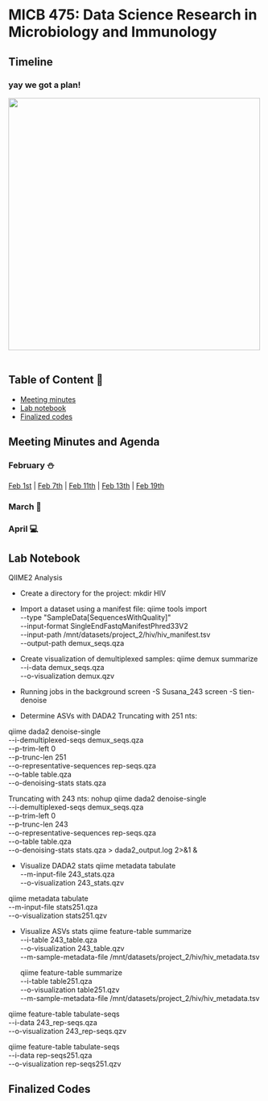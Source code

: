 # MICB 475: Data Science Research in Microbiology and Immunology

## Timeline
### yay we got a plan!
<img src="https://github.com/Anmol-Baranwal/Cool-GIFs-For-GitHub/assets/74038190/ff1b5f32-9420-4dde-b2b9-ed2c0aa17459" width="500">
<br><br> 

## Table of Content 🔖
  * [Meeting minutes](#meeting-minutes-and-agenda)
  * [Lab notebook](#lab-notebook)
  * [Finalized codes](#finalized-codes)


## Meeting Minutes and Agenda
### February ⛄
[Feb 1st](/Meeting_minutes/2025-02-01.md) | [Feb 7th](/Meeting_minutes/2025-02-07.md) | [Feb 11th](/Meeting_minutes/2025-02-11.md) | [Feb 13th](/Meeting_minutes/2025-02-13.md) | [Feb 19th](/Meeting_minutes/2025-02-19.md)
### March 🌸

### April 💻

## Lab Notebook 

QIIME2 Analysis

- Create a directory for the project:
mkdir HIV

- Import a dataset using a manifest file:
qiime tools import \
  --type "SampleData[SequencesWithQuality]" \
  --input-format SingleEndFastqManifestPhred33V2 \
  --input-path /mnt/datasets/project_2/hiv/hiv_manifest.tsv \
  --output-path demux_seqs.qza

- Create visualization of demultiplexed samples:
qiime demux summarize \
  --i-data demux_seqs.qza \
  --o-visualization demux.qzv

- Running jobs in the background
screen -S Susana_243
screen -S tien-denoise

- Determine ASVs with DADA2
Truncating with 251 nts:

qiime dada2 denoise-single \
  --i-demultiplexed-seqs demux_seqs.qza \
  --p-trim-left 0 \
  --p-trunc-len 251 \
  --o-representative-sequences rep-seqs.qza \
  --o-table table.qza \
  --o-denoising-stats stats.qza

Truncating with 243 nts:
nohup qiime dada2 denoise-single \
  --i-demultiplexed-seqs demux_seqs.qza \
  --p-trim-left 0 \
  --p-trunc-len 243 \
  --o-representative-sequences rep-seqs.qza \
  --o-table table.qza \
  --o-denoising-stats stats.qza > dada2_output.log 2>&1 &

- Visualize DADA2 stats
qiime metadata tabulate \
  --m-input-file 243_stats.qza \
  --o-visualization 243_stats.qzv

qiime metadata tabulate \
  --m-input-file stats251.qza \
  --o-visualization stats251.qzv

- Visualize ASVs stats
qiime feature-table summarize \
  --i-table 243_table.qza \
  --o-visualization 243_table.qzv \
  --m-sample-metadata-file /mnt/datasets/project_2/hiv/hiv_metadata.tsv

  qiime feature-table summarize \
  --i-table table251.qza \
  --o-visualization table251.qzv \
  --m-sample-metadata-file /mnt/datasets/project_2/hiv/hiv_metadata.tsv


qiime feature-table tabulate-seqs \
  --i-data 243_rep-seqs.qza \
  --o-visualization 243_rep-seqs.qzv

  qiime feature-table tabulate-seqs \
  --i-data rep-seqs251.qza \
  --o-visualization rep-seqs251.qzv


## Finalized Codes


